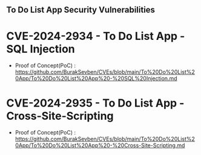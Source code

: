 ## To Do List App Security Vulnerabilities

# CVE-2024-2934 - To Do List App - SQL Injection
+ Proof of Concept(PoC) : https://github.com/BurakSevben/CVEs/blob/main/To%20Do%20List%20App/To%20Do%20List%20App%20-%20SQL%20Injection.md

# CVE-2024-2935 - To Do List App - Cross-Site-Scripting
+ Proof of Concept(PoC) : https://github.com/BurakSevben/CVEs/blob/main/To%20Do%20List%20App/To%20Do%20List%20App%20-%20Cross-Site-Scripting.md

